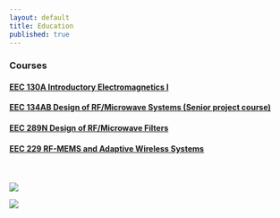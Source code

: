 ```yaml
---
layout: default
title: Education
published: true
---
```


### Courses

#### [EEC 130A Introductory Electromagnetics I](/education/eec130a.html)


#### [EEC 134AB Design of RF/Microwave Systems (Senior project course)](/education/eec134.html)

#### [EEC 289N Design of RF/Microwave Filters](/education/eec289n.html)

#### [EEC 229 RF-MEMS and Adaptive Wireless Systems](/education/eec229.html)

<br>
<br>
<a href="http://music-sustech.github.io/education/confucious_1" target="_blank"> <img align="middle;" src="http://dart.ece.ucdavis.edu/images/teaching_confucious_1.jpg"> </a>

<a href="http://music-sustech.github.io/education/confucious_2" target="_blank"> <img align="middle;" src="http://dart.ece.ucdavis.edu/images/teaching_confucious_2.jpg"> </a>
